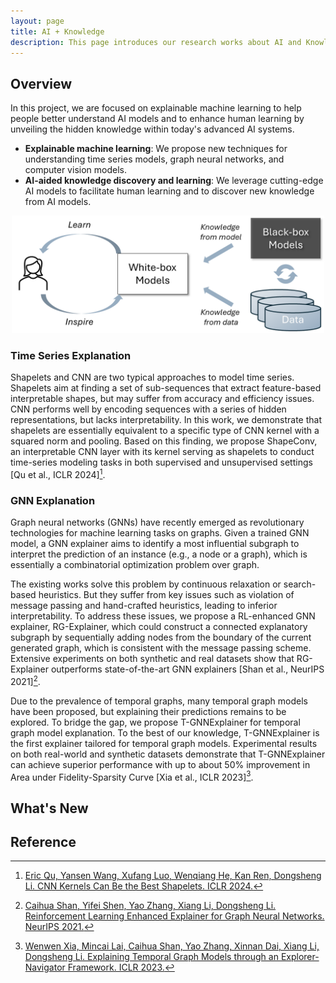 ```yaml
---
layout: page
title: AI + Knowledge
description: This page introduces our research works about AI and Knowledge Discovery.
---
```


## Overview

In this project, we are focused on explainable machine learning to help people better understand AI models and to enhance human learning by unveiling the hidden knowledge within today's advanced AI systems.

- **Explainable machine learning**: We propose new techniques for understanding time series models, graph neural networks, and computer vision models.
- **AI-aided knowledge discovery and learning**: We leverage cutting-edge AI models to facilitate human learning and to discover new knowledge from AI models.

<p align="center"><img src="./img/knowledge/KD_overview.png" width = "500"></p>

### Time Series Explanation

Shapelets and CNN are two typical approaches to model time series. Shapelets aim at finding a set of sub-sequences that extract feature-based interpretable shapes, but may suffer from accuracy and efficiency issues. CNN performs well by encoding sequences with a series of hidden representations, but lacks interpretability. In this work, we demonstrate that shapelets are essentially equivalent to a specific type of CNN kernel with a squared norm and pooling. Based on this finding, we propose ShapeConv, an interpretable CNN layer with its kernel serving as shapelets to conduct time-series modeling tasks in both supervised and unsupervised settings [Qu et al., ICLR 2024][^1].

### GNN Explanation

Graph neural networks (GNNs) have recently emerged as revolutionary technologies for machine learning tasks on graphs. Given a trained GNN model, a GNN explainer aims to identify a most influential subgraph to interpret the prediction of an instance (e.g., a node or a graph), which is essentially a combinatorial optimization problem over graph. 

The existing works solve this problem by continuous relaxation or search-based heuristics. But they suffer from key issues such as violation of message passing and hand-crafted heuristics, leading to inferior interpretability. To address these issues, we propose a RL-enhanced GNN explainer, RG-Explainer, which could construct a connected explanatory subgraph by sequentially adding nodes from the boundary of the current generated graph, which is consistent with the message passing scheme. Extensive experiments on both synthetic and real datasets show that RG-Explainer outperforms state-of-the-art GNN explainers [Shan et al., NeurIPS 2021][^2]. 

Due to the prevalence of temporal graphs, many temporal graph models have been proposed, but explaining their predictions remains to be explored. To bridge the gap, we propose T-GNNExplainer for temporal graph model explanation. To the best of our knowledge, T-GNNExplainer is the first explainer tailored for temporal graph models. Experimental results on both real-world and synthetic datasets demonstrate that T-GNNExplainer can achieve superior performance with up to about 50% improvement in Area under Fidelity-Sparsity Curve [Xia et al., ICLR 2023][^3]. 

## What's New

## Reference

[^1]: [Eric Qu, Yansen Wang, Xufang Luo, Wenqiang He, Kan Ren, Dongsheng Li. CNN Kernels Can Be the Best Shapelets. ICLR 2024.](https://openreview.net/pdf?id=O8ouVV8PjF)

[^2]: [Caihua Shan, Yifei Shen, Yao Zhang, Xiang Li, Dongsheng Li. Reinforcement Learning Enhanced Explainer for Graph Neural Networks. NeurIPS 2021.](https://proceedings.neurips.cc/paper_files/paper/2021/file/be26abe76fb5c8a4921cf9d3e865b454-Paper.pdf)

[^3]: [Wenwen Xia, Mincai Lai, Caihua Shan, Yao Zhang, Xinnan Dai, Xiang Li, Dongsheng Li. Explaining Temporal Graph Models through an Explorer-Navigator Framework. ICLR 2023.](https://openreview.net/pdf?id=BR_ZhvcYbGJ)
